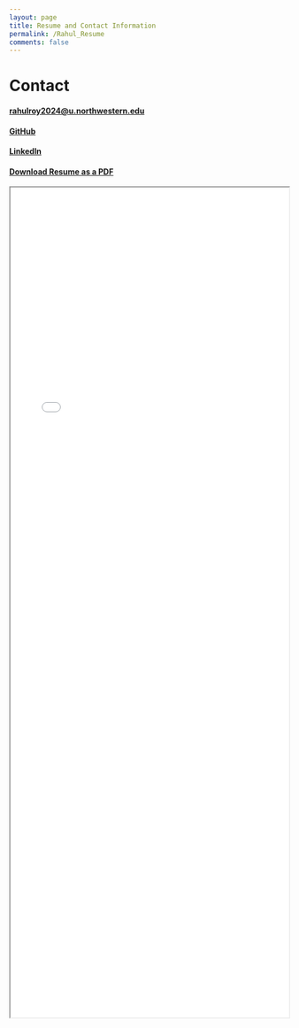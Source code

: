 ```yaml
---
layout: page
title: Resume and Contact Information
permalink: /Rahul_Resume
comments: false
---
```


# Contact

#### <a href="mailto:rahulroy2024@u.northwestern.edu">rahulroy2024@u.northwestern.edu</a>

#### [GitHub](https://github.com/roy2909)

#### [LinkedIn](https://www.linkedin.com/in/rahul-roy2909/) 

#### [Download Resume as a PDF](rahul_symb.pdf)

<iframe src="_pages/rahul_symb.pdf" width="100%" height="1500px">
</iframe>

